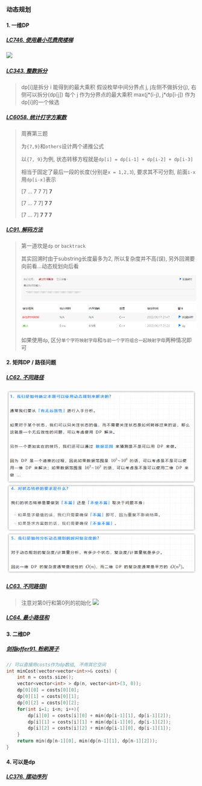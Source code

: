 ### 动态规划

#### 1. 一维DP
##### [LC746. 使用最小花费爬楼梯](/workspace/746.%E4%BD%BF%E7%94%A8%E6%9C%80%E5%B0%8F%E8%8A%B1%E8%B4%B9%E7%88%AC%E6%A5%BC%E6%A2%AF.cpp)
<img src="https://img-blog.csdnimg.cn/2021010621363669.png">

##### [LC343. 整数拆分](/workspace/343.%E6%95%B4%E6%95%B0%E6%8B%86%E5%88%86.cpp)
> dp[i]是拆分 i 能得到的最大乘积
> 假设枚举中间分界点 j, j左侧不做拆分(j), 右侧可以拆分(dp[j])
> 每个 j 作为分界点的最大乘积 max(j*(i-j), j*dp[i-j]) 作为dp[i]的一个候选

##### [LC6058. 统计打字方案数](/markdown/LC6058.%20%E7%BB%9F%E8%AE%A1%E6%89%93%E5%AD%97%E6%96%B9%E6%A1%88%E6%95%B0.md)
> 周赛第三题
>
> 为`{7,9}`和`others`设计两个递推公式
> 
> 以`{7, 9}`为例, 状态转移方程就是`dp[i] = dp[i-1] + dp[i-2] + dp[i-3]`
> 
> 相当于固定了最后一段的长度(分别是`x = 1,2,3`), 要求其不可分割, 前面`i-x`用`dp[i-x]`表示
> 
> [7 ... 7  7  7] **7**
>  
> [7 ... 7  7] **7  7**
> 
> [7 ... 7] **7  7  7**

##### [LC91. 解码方法](/workspace/91.%E8%A7%A3%E7%A0%81%E6%96%B9%E6%B3%95.cpp)
> 第一道坎是`dp` or `backtrack`
> 
> 其实回溯时由于substring长度最多为2, 所以复杂度并不高(误), 另外回溯要向前看...动态规划向后看
> 
> <img src="./../appendix/LC91.png">
> 
> 如果使用`dp`, 区分`单个字符映射字母`和`与前一个字符组合一起映射字母`两种情况即可



#### 2. 矩阵DP / 路径问题
##### [LC62. 不同路径](/workspace/62.%E4%B8%8D%E5%90%8C%E8%B7%AF%E5%BE%84.cpp)
![](/appendix/LC62.png)

##### [LC63. 不同路径Ⅱ](/workspace/63.%E4%B8%8D%E5%90%8C%E8%B7%AF%E5%BE%84-ii.cpp)
> 注意对第0行和第0列的初始化
> <img src="https://img-blog.csdnimg.cn/20210104114513928.png">

##### [LC64. 最小路径和](/workspace/64.%E6%9C%80%E5%B0%8F%E8%B7%AF%E5%BE%84%E5%92%8C.cpp)



#### 3. 二维DP

##### [剑指offer91. 粉刷房子](https://leetcode.cn/problems/JEj789/)
```CPP
// 可以直接用costs作为dp数组, 不用其它空间
int minCost(vector<vector<int>>& costs) {
    int n = costs.size();
    vector<vector<int> > dp(n, vector<int>(3, 0));
    dp[0][0] = costs[0][0];
    dp[0][1] = costs[0][1];
    dp[0][2] = costs[0][2];
    for(int i=1; i<n; i++){
        dp[i][0] = costs[i][0] + min(dp[i-1][1], dp[i-1][2]);
        dp[i][1] = costs[i][1] + min(dp[i-1][0], dp[i-1][2]);
        dp[i][2] = costs[i][2] + min(dp[i-1][0], dp[i-1][1]);
    }
    return min(dp[n-1][0], min(dp[n-1][1], dp[n-1][2]));
}
```



#### 4. 可以是dp
##### [LC376. 摆动序列](/workspace/376.%E6%91%86%E5%8A%A8%E5%BA%8F%E5%88%97.cpp)